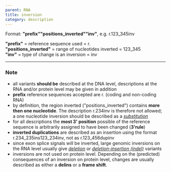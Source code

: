 ```yaml
---
parent: RNA
title: inversion
category: description
---
```


Format:   **"prefix""positions\_inverted""inv"**,  e.g. r.123\_345inv

**"prefix"**  =  reference sequence used  =  r.<br>
**"positions\_inverted"**  =  range of nucleotides inverted  =  123\_345<br>
**"inv"**  =  type of change is an inversion  =  inv

---

### Note

*	all variants **should be** described at the DNA level, descriptions at the RNA and/or protein level may be given in addition
*	**prefix** reference sequences accepted are r. (coding and non-coding RNA)
*	by definition, the region inverted ("positions\_inverted") contains **more then one nucleotide**. The description r.234inv is therefore not allowed; a one nucleotide inversion should be described as a [_substitution_](/recommendations/RNA/variant/substitution/)
*	for all descriptions the **most 3' position** possible of the reference sequence is arbitrarily assigned to have been changed (**3'rule**)
*	**inverted duplications** are described as an insertion using the format r.234\_235ins123\_234inv, not as r.123\_456dupinv
*	since exon splice signals will be inverted, large genomic inversions on the RNA level usually give [_deletion_](/recommendations/RNA/variant/deletion/) or [_deletion-insertion (indel)_](/recommendations/RNA/variant/indel/) variants
*	inversions are not used on protein level. Depending on the (predicted) consequences of an inversion on protein level, changes are usually described as either a **delins** or a **frame shift**.
